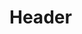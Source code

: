 <!-- TITLE: Mouvement Panafricain -->
<!-- SUBTITLE: Présentation du mouvement Panafricain -->

# Header
